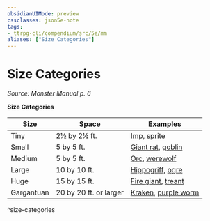 ```yaml
---
obsidianUIMode: preview
cssclasses: json5e-note
tags:
- ttrpg-cli/compendium/src/5e/mm
aliases: ["Size Categories"]
---
```

# Size Categories
*Source: Monster Manual p. 6* 

**Size Categories**

| Size | Space | Examples |
|------|-------|----------|
| Tiny | 2½ by 2½ ft. | [Imp](3-Mechanics/CLI/bestiary/fiend/imp.md), [sprite](3-Mechanics/CLI/bestiary/fey/sprite.md) |
| Small | 5 by 5 ft. | [Giant rat](3-Mechanics/CLI/bestiary/beast/giant-rat.md), [goblin](3-Mechanics/CLI/bestiary/humanoid/goblin.md) |
| Medium | 5 by 5 ft. | [Orc](3-Mechanics/CLI/bestiary/humanoid/orc.md), [werewolf](3-Mechanics/CLI/bestiary/humanoid/werewolf.md) |
| Large | 10 by 10 ft. | [Hippogriff](3-Mechanics/CLI/bestiary/monstrosity/hippogriff.md), [ogre](3-Mechanics/CLI/bestiary/giant/ogre.md) |
| Huge | 15 by 15 ft. | [Fire giant](3-Mechanics/CLI/bestiary/giant/fire-giant.md), [treant](3-Mechanics/CLI/bestiary/plant/treant.md) |
| Gargantuan | 20 by 20 ft. or larger | [Kraken](3-Mechanics/CLI/bestiary/monstrosity/kraken.md), [purple worm](3-Mechanics/CLI/bestiary/monstrosity/purple-worm.md) |
^size-categories